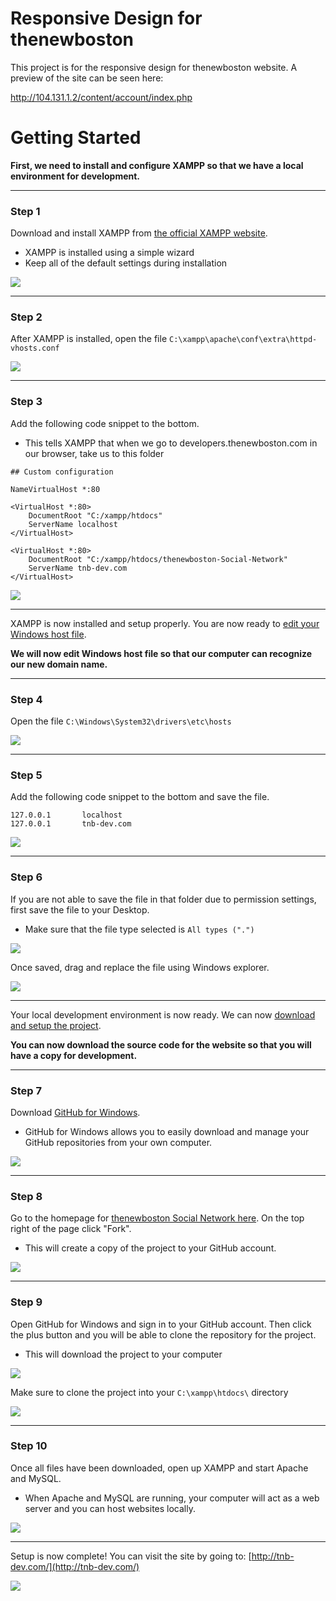 # Responsive Design for thenewboston

This project is for the responsive design for thenewboston website. A preview of the site can be seen here:

http://104.131.1.2/content/account/index.php

# Getting Started

**First, we need to install and configure XAMPP so that we have a local environment for development.**

***

### Step 1

Download and install XAMPP from [the official XAMPP website](https://www.apachefriends.org/index.html).
* XAMPP is installed using a simple wizard
* Keep all of the default settings during installation

![](http://i.imgur.com/jK0Xeon.png)

***

### Step 2

After XAMPP is installed, open the file `C:\xampp\apache\conf\extra\httpd-vhosts.conf` 

![](http://i.imgur.com/mvwnGfi.png)

***

### Step 3

Add the following code snippet to the bottom.
* This tells XAMPP that when we go to developers.thenewboston.com in our browser, take us to this folder

```
## Custom configuration

NameVirtualHost *:80

<VirtualHost *:80>
    DocumentRoot "C:/xampp/htdocs"
    ServerName localhost
</VirtualHost>

<VirtualHost *:80>
    DocumentRoot "C:/xampp/htdocs/thenewboston-Social-Network"
    ServerName tnb-dev.com
</VirtualHost>
```

![](http://i.imgur.com/4tQLlke.png)

***

XAMPP is now installed and setup properly. You are now ready to [edit your Windows host file](https://github.com/thenewboston-developers/thenewboston-Social-Network/wiki/Edit-Windows-Host-File).

**We will now edit Windows host file so that our computer can recognize our new domain name.**

***

### Step 4

Open the file `C:\Windows\System32\drivers\etc\hosts`

![](http://i.imgur.com/8NY7D2K.png)

***

### Step 5

Add the following code snippet to the bottom and save the file.

```
127.0.0.1       localhost
127.0.0.1       tnb-dev.com
```

![](http://i.imgur.com/TFqmgRE.png)

***

### Step 6

If you are not able to save the file in that folder due to permission settings, first save the file to your Desktop.
* Make sure that the file type selected is `All types (".")`

![](http://i.imgur.com/M94vqJx.png)

Once saved, drag and replace the file using Windows explorer. 

![](http://i.imgur.com/sP0UIxe.png)

***

Your local development environment is now ready. We can now [download and setup the project](https://github.com/thenewboston-developers/thenewboston-Social-Network/wiki/Forking-the-Repository).

**You can now download the source code for the website so that you will have a copy for development.**

***

### Step 7

Download [GitHub for Windows](https://windows.github.com/).
* GitHub for Windows allows you to easily download and manage your GitHub repositories from your own computer.

![](http://i.imgur.com/RJk3m0g.png)

***

### Step 8

Go to the homepage for [thenewboston Social Network here](https://github.com/thenewboston-developers/thenewboston-Social-Network). On the top right of the page click "Fork". 
* This will create a copy of the project to your GitHub account.

![](http://i.imgur.com/pcmhvEr.png)

***

### Step 9

Open GitHub for Windows and sign in to your GitHub account. Then click the plus button and you will be able to clone the repository for the project.
* This will download the project to your computer

![](http://i.imgur.com/Uli8pWn.png)

Make sure to clone the project into your `C:\xampp\htdocs\` directory

![](http://i.imgur.com/U6iqckp.png)

***

### Step 10

Once all files have been downloaded, open up XAMPP and start Apache and MySQL.
* When Apache and MySQL are running, your computer will act as a web server and you can host websites locally.

![](http://i.imgur.com/zPphQkf.png)

***

Setup is now complete! You can visit the site by going to: [http://tnb-dev.com/](http://tnb-dev.com/)

![](http://i.imgur.com/mt3jzEM.png)
